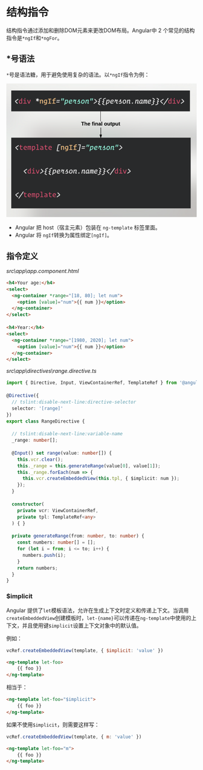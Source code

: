 # 结构指令

结构指令通过添加和删除DOM元素来更改DOM布局。Angular中 2 个常见的结构指令是`*ngIf`和`*ngFor`。

## *号语法

`*`号是语法糖，用于避免使用复杂的语法。以`*ngIf`指令为例：

![ngIf语法糖](assets/ngIf语法糖.png)

- Angular 把 host（宿主元素）包装在 `ng-template` 标签里面。
- Angular 将 `ngIf`转换为属性绑定`[ngIf]`。

## 指令定义

*src\app\app.component.html*

```html
<h4>Your age:</h4>
<select>
  <ng-container *range="[18, 80]; let num">
    <option [value]="num">{{ num }}</option>
  </ng-container>
</select>

<h4>Year:</h4>
<select>
  <ng-container *range="[1980, 2020]; let num">
    <option [value]="num">{{ num }}</option>
  </ng-container>
</select>

```

*src\app\directives\range.directive.ts*

```typescript
import { Directive, Input, ViewContainerRef, TemplateRef } from '@angular/core';

@Directive({
  // tslint:disable-next-line:directive-selector
  selector: '[range]'
})
export class RangeDirective {

  // tslint:disable-next-line:variable-name
  _range: number[];

  @Input() set range(value: number[]) {
    this.vcr.clear();
    this._range = this.generateRange(value[0], value[1]);
    this._range.forEach(num => {
      this.vcr.createEmbeddedView(this.tpl, { $implicit: num });
    });
  }

  constructor(
    private vcr: ViewContainerRef,
    private tpl: TemplateRef<any>
  ) { }

  private generateRange(from: number, to: number) {
    const numbers: number[] = [];
    for (let i = from; i <= to; i++) {
      numbers.push(i);
    }
    return numbers;
  }
}

```

### $implicit

Angular 提供了`let`模板语法，允许在生成上下文时定义和传递上下文。当调用`createEmbeddedView`创建模板时，`let-{name}`可以传递在`ng-template`中使用的上下文，并且使用键`$implicit`设置上下文对象中的默认值。

例如：

```js
vcRef.createEmbeddedView(template, { $implicit: 'value' })
```

```html
<ng-template let-foo>
    {{ foo }}
</ng-template>
```

相当于：

```html
<ng-template let-foo="$implicit">
    {{ foo }}
</ng-template>
```

如果不使用`$implicit`，则需要这样写：

```js
vcRef.createEmbeddedView(template, { m: 'value' })
```

```html
<ng-template let-foo="m">
    {{ foo }}
</ng-template>
```

